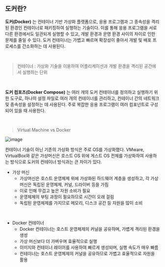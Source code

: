 ## 도커란?
**도커(Docker)** 는 컨테이너 기반 가상화 플랫폼으로, 응용 프로그램과 그 종속성을 격리된 환경인 컨테이너로 패키징하여 실행하는 기술이다. 
이를 통해 응용 프로그램을 서로 다른 환경에서도 일관되게 실행할 수 있고, 개발 환경과 운영 환경 사이의 차이로 인한 문제를 줄일 수 있다. 
도커 컨테이너는 가볍고 빠르며 확장성이 좋아서 개발 및 배포 프로세스를 간소화하는 데 사용된다.

<br>

> 컨테이너 : 가상화 기술을 이용하여 어플리케이션과 개발 환경을 격리된 공간에서 실행하는 단위

<br>


**도커 컴포즈(Docker Compose)** 는 여러 개의 도커 컨테이너를 정의하고 실행하기 위한 도구로, 하나의 설정 파일로 여러 개의 컨테이너를 관리하고, 컨테이너 간의 네트워크 및 종속성을 설정하는 데 사용된다. 
주로 복잡한 응용 프로그램이 여러 컴포넌트로 구성되어 있을 때 사용한다.

<br>

> Virtual Machine vs Docker

![image](https://github.com/DAU-FAIRDAY-TEAM6/POISON_Docs/assets/97269799/3bd741be-ac95-488e-bed3-ef539d8cd713)

컨테이너 기술이 아닌 기존의 가상화 방식은 주로 OS를 가상화했다. 
VMware, VirtualBox와 같은 가상머신은 호스트 OS 위에 게스트 OS 전체를 가상화하여 사용하는 방식으로 도커의 컨테이너 방식과는 큰 차이가 있다.

- 가상 머신
  - 가상머신은 호스트 운영체제 위에 가상화된 하드웨어 계층을 생성하고, 각 가상 머신은 독립된 운영체제, 커널, 드라이버 등을 가짐
  - 이로 인해 무겁고 높은 자원 소비가 필요
  - 운영체제의 부팅 과정이 필요하므로 시간이 오래 걸림
  - 독립된 운영체제를 가지므로 메모리, 디스크 공간 등 자원을 많이 소비
<br>

- Docker 컨테이너
  - Docker 컨테이너는 호스트 운영체제의 커널을 공유하며, 가볍게 격리된 환경을 생성
  - 가상 머신보다 더 가벼우며 효율적으로 실행
  - 이미지와 컨테이너 레이어를 사용하여 빠르게 생성되며, 실행 속도가 매우 빠름
  - 컨테이너는 호스트 운영체제의 커널을 공유하므로 가볍고 효율적으로 자원을 활용
